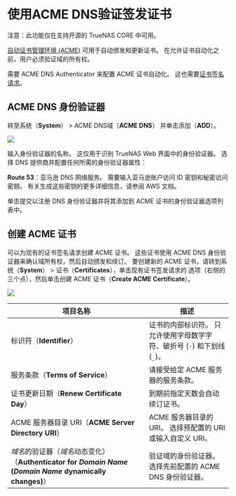 # 使用ACME DNS验证签发证书

注意：此功能仅在支持开源的 TrueNAS CORE 中可用。

[自动证书管理环境 (ACME)](https://ietf-wg-acme.github.io/acme/draft-ietf-acme-acme.html) 可用于自动颁发和更新证书。 在允许证书自动化之前，用户必须验证域的所有权。

需要 ACME DNS Authenticator 来配置 ACME 证书自动化。 这也需要[证书签名请求](https://www.truenas.com/docs/core/system/certificates/)。

## ACME DNS 身份验证器

转至系统（**System**） > ACME DNS域（**ACME DNS**） 并单击添加（**ADD**）。

![](https://www.truenas.com/docs/images/CORE/12.0/SystemACMEDNSAdd.png)

输入身份验证器的名称。 这仅用于识别 TrueNAS Web 界面中的身份验证器。 选择 DNS 提供商并配置任何所需的身份验证器属性：

**Route 53**：亚马逊 DNS 网络服务。 需要输入亚马逊账户访问 ID 密钥和秘密访问密钥。 有关生成这些密钥的更多详细信息，请参阅 AWS 文档。

单击提交以注册 DNS 身份验证器并将其添加到 ACME 证书的身份验证器选项列表中。

## 创建 ACME 证书

可以为现有的证书签名请求创建 ACME 证书。 这些证书使用 ACME DNS 身份验证器来确认域所有权，然后自动颁发和续订。 要创建新的 ACME 证书，请转到系统（**System**） > 证书（**Certificates**），单击现有证书签发请求的 选项（右侧的三个点），然后单击创建 ACME 证书（**Create ACME Certificate**）。

![](https://www.truenas.com/docs/images/CORE/12.0/SystemCertificatesAddACMECertificate.png)

| 项目名称                                                     | 描述                                                         |
| ------------------------------------------------------------ | ------------------------------------------------------------ |
| 标识符（**Identifier**）                                     | 证书的内部标识符。 只允许使用字母数字字符、破折号 (`-`) 和下划线 (`_`)。 |
| 服务条款（**Terms of Service**）                             | 请接受给定 ACME 服务器的服务条款。                           |
| 证书更新日期（**Renew Certificate Day**）                    | 到期前指定天数会自动续订证书。                               |
| ACME 服务器目录 URI（**ACME Server Directory URI**）         | ACME 服务器目录的 URI。 选择预配置的 URI 或输入自定义 URI。  |
| *域名*的验证器（*域名*动态变化）（**Authenticator for *Domain Name* (*Domain Name* dynamically changes)**） | 验证域的身份验证器。 选择先前配置的 ACME DNS 身份验证器。    |

